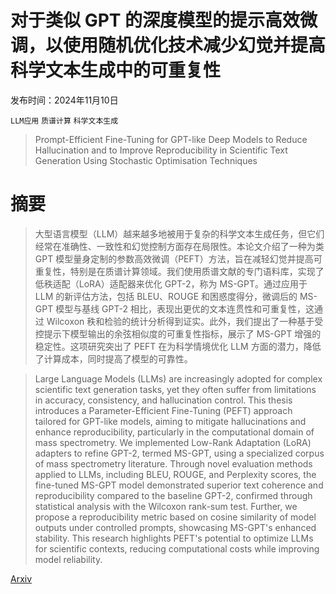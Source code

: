 # 对于类似 GPT 的深度模型的提示高效微调，以使用随机优化技术减少幻觉并提高科学文本生成中的可重复性

发布时间：2024年11月10日

`LLM应用` `质谱计算` `科学文本生成`

> Prompt-Efficient Fine-Tuning for GPT-like Deep Models to Reduce Hallucination and to Improve Reproducibility in Scientific Text Generation Using Stochastic Optimisation Techniques

# 摘要

> 大型语言模型（LLM）越来越多地被用于复杂的科学文本生成任务，但它们经常在准确性、一致性和幻觉控制方面存在局限性。本论文介绍了一种为类 GPT 模型量身定制的参数高效微调（PEFT）方法，旨在减轻幻觉并提高可重复性，特别是在质谱计算领域。我们使用质谱文献的专门语料库，实现了低秩适配（LoRA）适配器来优化 GPT-2，称为 MS-GPT。通过应用于 LLM 的新评估方法，包括 BLEU、ROUGE 和困惑度得分，微调后的 MS-GPT 模型与基线 GPT-2 相比，表现出更优的文本连贯性和可重复性，这通过 Wilcoxon 秩和检验的统计分析得到证实。此外，我们提出了一种基于受控提示下模型输出的余弦相似度的可重复性指标，展示了 MS-GPT 增强的稳定性。这项研究突出了 PEFT 在为科学情境优化 LLM 方面的潜力，降低了计算成本，同时提高了模型的可靠性。

> Large Language Models (LLMs) are increasingly adopted for complex scientific text generation tasks, yet they often suffer from limitations in accuracy, consistency, and hallucination control. This thesis introduces a Parameter-Efficient Fine-Tuning (PEFT) approach tailored for GPT-like models, aiming to mitigate hallucinations and enhance reproducibility, particularly in the computational domain of mass spectrometry. We implemented Low-Rank Adaptation (LoRA) adapters to refine GPT-2, termed MS-GPT, using a specialized corpus of mass spectrometry literature. Through novel evaluation methods applied to LLMs, including BLEU, ROUGE, and Perplexity scores, the fine-tuned MS-GPT model demonstrated superior text coherence and reproducibility compared to the baseline GPT-2, confirmed through statistical analysis with the Wilcoxon rank-sum test. Further, we propose a reproducibility metric based on cosine similarity of model outputs under controlled prompts, showcasing MS-GPT's enhanced stability. This research highlights PEFT's potential to optimize LLMs for scientific contexts, reducing computational costs while improving model reliability.

[Arxiv](https://arxiv.org/abs/2411.06445)